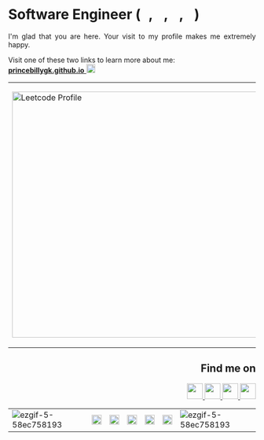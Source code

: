 # Software Engineer (<img src="https://cdn.jsdelivr.net/npm/programming-languages-logos/src/python/python.png" height="16px">, <img src="https://cdn.jsdelivr.net/npm/programming-languages-logos/src/go/go.png" height="16px">, <img src="https://cdn.jsdelivr.net/npm/programming-languages-logos/src/typescript/typescript.png" height="16px">, <img src="https://cdn.jsdelivr.net/npm/programming-languages-logos/src/javascript/javascript.png" height="16px">)
<p align="justify">
I'm glad that you are here. Your visit to my profile makes me extremely happy.
</p>

Visit one of these two links to learn more about me:</br>
<a target="_blank" href="https://princebillygk.github.io/">
    <u><b>princebillygk.github.io</b></u>
    <img width="18px" height="18px" src="https://img.icons8.com/color/48/000000/external-link.png"/>
</a>

<table align="center">
<tr>
<td>
<p align="left">
    <a align="left" href="https://leetcode.com/princebillygk2/" target="_top"><img src="https://leetcard.jacoblin.cool/princebillygk2?ext=activity" border="0" width="500px" alt="Leetcode Profile"/></a>
</p>
</td>
<td>
<p align="right">
    <a align="right" href="https://data.typeracer.com/pit/profile?user=princebillygk&ref=badge" target="_top"><img src="https://data.typeracer.com/misc/badge?user=princebillygk" border="0" width="200px" alt="Typeracer Profile"/></a>
</p>
</td>
</tr>
</table>

<h2 align="right">Find me on</h2>
<p align="right">
<a target="_blank" href="https://www.linkedin.com/in/princebillygk/">
<img width="32px" height="32px"  src="https://img.icons8.com/color/48/000000/linkedin.png"/>
</a>
<a target="_blank" href="https://wa.link/6al4sv/">
<img width="32px" height="32px"  src="https://img.icons8.com/color/48/228BE6/whatsapp--v1.png"/>
</a>
<a target="_blank" href="https://www.facebook.com/princebillygk/">
<img width="32px" height="32px" src="https://img.icons8.com/color/48/000000/facebook-new.png"/>
</a>
<a target="_blank" href="mailto:princebillygk@gmail.com">
<img width="32px" height="32px" src="https://img.icons8.com/fluency/48/000000/mail.png"/>
</a>
</p>


<table height="64px" align="center">
<tr>
    <td><img src="https://i.ibb.co/rcY8WqN/ezgif-5-58ec758193.gif" alt="ezgif-5-58ec758193" border="0"></td>
    <td><img height="100%" src="https://media.tenor.com/X8854xxuQ_EAAAAd/destroy-code-mad.gif"></td>
    <td><img height="100%" src="https://media.tenor.com/BbMuRdTu4BYAAAAC/owo-anime.gif"></td>
    <td><img height="100%" src="https://media.tenor.com/FYgnDtr-eFwAAAAC/sponge-bob-patrick-star.gif"></td>
    <td><img height="100%" src="https://media.tenor.com/kj36bWT0HjQAAAAM/golden-boy-kintaro.gif"></td>
    <td><img height="100%" src="https://media.tenor.com/9j8vvseBaHsAAAAC/test-cat-typing.gif"></td>
    <td><img src="https://i.ibb.co/rcY8WqN/ezgif-5-58ec758193.gif" alt="ezgif-5-58ec758193" border="0"></td>
</tr>
</table>

